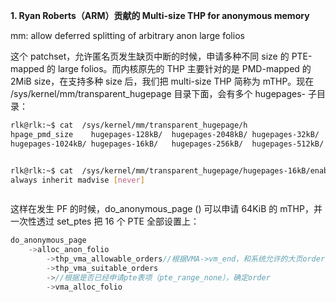 **1. Ryan Roberts（ARM）贡献的 Multi-size THP for anonymous memory**

mm: allow deferred splitting of arbitrary anon large folios

这个 patchset，允许匿名页发生缺页中断的时候，申请多种不同 size 的 PTE-mapped 的 large folios。而内核原先的 THP 主要针对的是 PMD-mapped 的2MiB size，在支持多种 size 后，我们把 multi-size THP 简称为 mTHP。现在 /sys/kernel/mm/transparent_hugepage 目录下面，会有多个 hugepages- 子目录：

```bash
rlk@rlk:~$ cat  /sys/kernel/mm/transparent_hugepage/h
hpage_pmd_size    hugepages-128kB/  hugepages-2048kB/ hugepages-32kB/   hugepages-64kB/
hugepages-1024kB/ hugepages-16kB/   hugepages-256kB/  hugepages-512kB/


rlk@rlk:~$ cat  /sys/kernel/mm/transparent_hugepage/hugepages-16kB/enabled
always inherit madvise [never]



```

这样在发生 PF 的时候，do_anonymous_page () 可以申请 64KiB 的 mTHP，并一次性透过 set_ptes 把 16 个 PTE 全部设置上：

```c
do_anonymous_page
    ->alloc_anon_folio  
        ->thp_vma_allowable_orders//根据VMA->vm_end，和系统允许的大页order，确定要申请的order
        ->thp_vma_suitable_orders
        ->//根据是否已经申请pte表项（pte_range_none），确定order
        ->vma_alloc_folio
```


